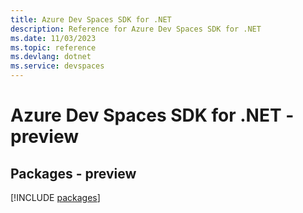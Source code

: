 ```yaml
---
title: Azure Dev Spaces SDK for .NET
description: Reference for Azure Dev Spaces SDK for .NET
ms.date: 11/03/2023
ms.topic: reference
ms.devlang: dotnet
ms.service: devspaces
---
```

# Azure Dev Spaces SDK for .NET - preview
## Packages - preview
[!INCLUDE [packages](dev-spaces-index.md)]